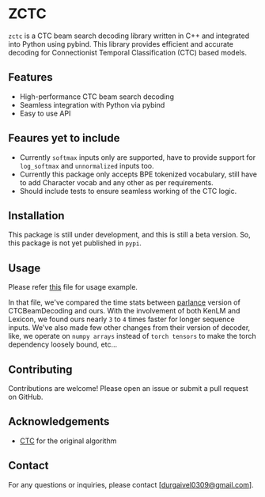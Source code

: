 # ZCTC

`zctc` is a CTC beam search decoding library written in C++ and integrated into Python using pybind. This library provides efficient and accurate decoding for Connectionist Temporal Classification (CTC) based models.

## Features

- High-performance CTC beam search decoding
- Seamless integration with Python via pybind
- Easy to use API

## Feaures yet to include

- Currently `softmax` inputs only are supported, have to provide support for `log_softmax` and `unnormalized` inputs too.
- Currently this package only accepts BPE tokenized vocabulary, still have to add Character vocab and any other as per requirements.
- Should include tests to ensure seamless working of the CTC logic.

## Installation

This package is still under development, and this is still a beta version. So, this package is not yet published in `pypi`.

## Usage

Please refer [this](./test.py) file for usage example.

In that file, we've compared the time stats between [parlance](https://github.com/parlance/ctcdecode/tree/master) version of CTCBeamDecoding and ours. With the involvement of both KenLM and Lexicon, we found ours nearly `3` to `4` times faster for longer sequence inputs. We've also made few other changes from their version of decoder, like, we operate on `numpy arrays` instead of `torch tensors` to make the torch dependency loosely bound, etc...

## Contributing

Contributions are welcome! Please open an issue or submit a pull request on GitHub.

## Acknowledgements

- [CTC](https://www.cs.toronto.edu/~graves/icml_2006.pdf) for the original algorithm

## Contact

For any questions or inquiries, please contact [durgaivel0309@gmail.com].
